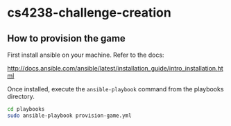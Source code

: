 # cs4238-challenge-creation

## How to provision the game
First install ansible on your machine. Refer to the docs:

http://docs.ansible.com/ansible/latest/installation_guide/intro_installation.html

Once installed, execute the `ansible-playbook` command  from the playbooks directory.

```sh
cd playbooks
sudo ansible-playbook provision-game.yml
```

